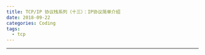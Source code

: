 ```yaml
---
title: TCP/IP 协议栈系列（十三）：IP协议简单介绍
date: 2018-09-22
categories: Coding
tags:
  - tcp
---
```

----------------------------------